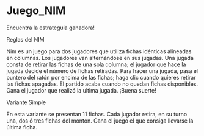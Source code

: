 # Juego_NIM
Encuentra la estrateguia ganadora!

Reglas del NIM

  Nim es un juego para dos jugadores que utiliza fichas idénticas alineadas en columnas. Los jugadores van alternándose en sus jugadas. Una jugada consta de retirar las fichas de una sola columna; el jugador que hace la jugada decide el número de fichas retiradas.
  Para hacer una jugada, pasa el puntero del ratón por encima de las fichas; haga clic cuando quieres retirar las fichas apagadas. El partido acaba cuando no quedan fichas disponibles. Gana el jugador que realizó la ultima jugada. ¡Buena suerte!

Variante Simple

  En esta variante se presentan 11 fichas. Cada jugador retira, en su turno una, dos ó tres fichas del monton. Gana el juego el que consiga llevarse la última ficha.
